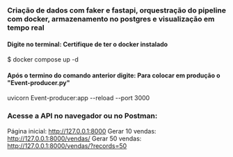 ### Criação de dados com faker e fastapi, orquestração do pipeline com docker, armazenamento no postgres e visualização em tempo real

#### Digite no terminal: Certifique de ter o docker instalado
 $ docker compose up -d

  #### Após o termino do comando anterior digite: Para colocar em produção o "Event-producer.py"
  uvicorn Event-producer:app --reload --port 3000

### Acesse a API no navegador ou no Postman:

Página inicial: http://127.0.0.1:8000
Gerar 10 vendas: http://127.0.0.1:8000/vendas/
Gerar 50 vendas: http://127.0.0.1:8000/vendas/?records=50
